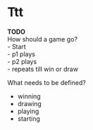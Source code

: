 # Ttt


**TODO**   
How should a game go?  
    - Start  
    - p1 plays  
    - p2 plays  
    - repeats till win or draw  

What needs to be defined?  
- winning  
- drawing  
- playing  
- starting  

